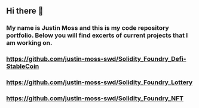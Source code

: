 ## Hi there 👋

### My name is Justin Moss and this is my code repository portfolio.  Below you will find excerts of current projects that I am working on.

### https://github.com/justin-moss-swd/Solidity_Foundry_Defi-StableCoin
### https://github.com/justin-moss-swd/Solidity_Foundry_Lottery
### https://github.com/justin-moss-swd/Solidity_Foundry_NFT

<!--
**justin-moss-swd/justin-moss-swd** is a ✨ _special_ ✨ repository because its `README.md` (this file) appears on your GitHub profile.

Here are some ideas to get you started:

- 🔭 I’m currently working on ...
- 🌱 I’m currently learning ...
- 👯 I’m looking to collaborate on ...
- 🤔 I’m looking for help with ...
- 💬 Ask me about ...
- 📫 How to reach me: ...
- 😄 Pronouns: ...
- ⚡ Fun fact: ...

-->

